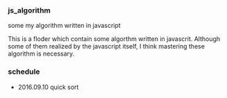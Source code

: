 ### js_algorithm
some my algorithm written in javascript

This is a floder which contain some algorthm written in javascrit. Although some of them realized by the javascript itself, I think mastering these algorithm is necessary.

### schedule

* 2016.09.10
quick sort

